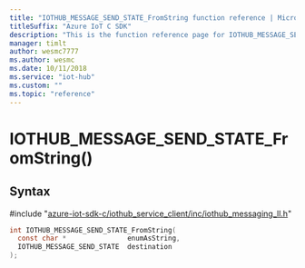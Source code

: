 ```yaml
---                             
title: "IOTHUB_MESSAGE_SEND_STATE_FromString function reference | Microsoft Docs" 
titleSuffix: "Azure IoT C SDK"            
description: "This is the function reference page for IOTHUB_MESSAGE_SEND_STATE_FromString() in the Azure IoT C SDK. This SDK is used with the Azure IoT Hub and Azure IoT Hub Device Provisioning Service"            
manager: timlt                 
author: wesmc7777              
ms.author: wesmc               
ms.date: 10/11/2018                    
ms.service: "iot-hub"             
ms.custom: ""                
ms.topic: "reference"        
---                            
```


# IOTHUB_MESSAGE_SEND_STATE_FromString()

## Syntax

\#include "[azure-iot-sdk-c/iothub_service_client/inc/iothub_messaging_ll.h](../iothub-messaging-ll-h.md)"  
```C
int IOTHUB_MESSAGE_SEND_STATE_FromString(
  const char *               enumAsString,
  IOTHUB_MESSAGE_SEND_STATE  destination
);
```


